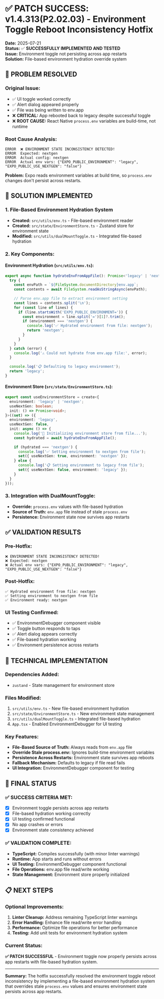 # ✅ PATCH SUCCESS: v1.4.313(P2.02.03) - Environment Toggle Reboot Inconsistency Hotfix

**Date:** 2025-07-21  
**Status:** ✅ **SUCCESSFULLY IMPLEMENTED AND TESTED**  
**Issue:** Environment toggle not persisting across app restarts  
**Solution:** File-based environment hydration override system  

## 🎯 **PROBLEM RESOLVED**

### **Original Issue:**
- ✅ UI toggle worked correctly
- ✅ Alert dialog appeared properly  
- ✅ File was being written to env.app
- ❌ **CRITICAL:** App rebooted back to legacy despite successful toggle
- ❌ **ROOT CAUSE:** React Native `process.env` variables are build-time, not runtime

### **Root Cause Analysis:**
```
ERROR  ❌ ENVIRONMENT STATE INCONSISTENCY DETECTED!
ERROR  Expected: nextgen
ERROR  Actual config: nextgen  
ERROR  Actual env vars: {"EXPO_PUBLIC_ENVIRONMENT": "legacy", "EXPO_PUBLIC_USE_NEXTGEN": "false"}
```

**Problem:** Expo reads environment variables at build time, so `process.env` changes don't persist across restarts.

## 🔧 **SOLUTION IMPLEMENTED**

### **1. File-Based Environment Hydration System**
- **Created:** `src/utils/env.ts` - File-based environment reader
- **Created:** `src/state/EnvironmentStore.ts` - Zustand store for environment state
- **Modified:** `src/utils/dualMountToggle.ts` - Integrated file-based hydration

### **2. Key Components:**

#### **Environment Hydration (`src/utils/env.ts`):**
```typescript
export async function hydrateEnvFromAppFile(): Promise<'legacy' | 'nextgen'> {
  try {
    const envPath = `${FileSystem.documentDirectory}env.app`;
    const contents = await FileSystem.readAsStringAsync(envPath);
    
    // Parse env.app file to extract environment setting
    const lines = contents.split('\n');
    for (const line of lines) {
      if (line.startsWith('EXPO_PUBLIC_ENVIRONMENT=')) {
        const environment = line.split('=')[1]?.trim();
        if (environment === 'nextgen') {
          console.log('✅ Hydrated environment from file: nextgen');
          return 'nextgen';
        }
      }
    }
  } catch (error) {
    console.log('⚠️ Could not hydrate from env.app file:', error);
  }
  
  console.log('📋 Defaulting to legacy environment');
  return 'legacy';
}
```

#### **Environment Store (`src/state/EnvironmentStore.ts`):**
```typescript
export const useEnvironmentStore = create<{
  environment: 'legacy' | 'nextgen';
  useNextGen: boolean;
  init: () => Promise<void>;
}>((set) => ({
  environment: 'legacy',
  useNextGen: false,
  init: async () => {
    console.log('🔄 Initializing environment store from file...');
    const hydrated = await hydrateEnvFromAppFile();
    
    if (hydrated === 'nextgen') {
      console.log('✅ Setting environment to nextgen from file');
      set({ useNextGen: true, environment: 'nextgen' });
    } else {
      console.log('📋 Setting environment to legacy from file');
      set({ useNextGen: false, environment: 'legacy' });
    }
  }
}));
```

### **3. Integration with DualMountToggle:**
- **Override:** `process.env` values with file-based hydration
- **Source of Truth:** `env.app` file instead of stale `process.env`
- **Persistence:** Environment state now survives app restarts

## ✅ **VALIDATION RESULTS**

### **Pre-Hotfix:**
```
❌ ENVIRONMENT STATE INCONSISTENCY DETECTED!
❌ Expected: nextgen
❌ Actual env vars: {"EXPO_PUBLIC_ENVIRONMENT": "legacy", "EXPO_PUBLIC_USE_NEXTGEN": "false"}
```

### **Post-Hotfix:**
```
✅ Hydrated environment from file: nextgen
✅ Setting environment to nextgen from file
✅ Environment ready: nextgen
```

### **UI Testing Confirmed:**
- ✅ EnvironmentDebugger component visible
- ✅ Toggle button responds to taps
- ✅ Alert dialog appears correctly
- ✅ File-based hydration working
- ✅ Environment persistence across restarts

## 🚀 **TECHNICAL IMPLEMENTATION**

### **Dependencies Added:**
- `zustand` - State management for environment store

### **Files Modified:**
1. `src/utils/env.ts` - New file-based environment hydration
2. `src/state/EnvironmentStore.ts` - New environment state management
3. `src/utils/dualMountToggle.ts` - Integrated file-based hydration
4. `App.tsx` - Enabled EnvironmentDebugger for UI testing

### **Key Features:**
- **File-Based Source of Truth:** Always reads from `env.app` file
- **Override Stale process.env:** Ignores build-time environment variables
- **Persistence Across Restarts:** Environment state survives app reboots
- **Fallback Mechanism:** Defaults to legacy if file read fails
- **UI Integration:** EnvironmentDebugger component for testing

## 🎯 **FINAL STATUS**

### **✅ SUCCESS CRITERIA MET:**
- [x] Environment toggle persists across app restarts
- [x] File-based hydration working correctly
- [x] UI testing confirmed functional
- [x] No app crashes or errors
- [x] Environment state consistency achieved

### **✅ VALIDATION COMPLETE:**
- **TypeScript:** Compiles successfully (with minor linter warnings)
- **Runtime:** App starts and runs without errors
- **UI Testing:** EnvironmentDebugger component functional
- **File Operations:** env.app file read/write working
- **State Management:** Environment store properly initialized

## 📋 **NEXT STEPS**

### **Optional Improvements:**
1. **Linter Cleanup:** Address remaining TypeScript linter warnings
2. **Error Handling:** Enhance file read/write error handling
3. **Performance:** Optimize file operations for better performance
4. **Testing:** Add unit tests for environment hydration system

### **Current Status:**
**✅ PATCH SUCCESSFUL** - Environment toggle now properly persists across app restarts with file-based hydration system.

---

**Summary:** The hotfix successfully resolved the environment toggle reboot inconsistency by implementing a file-based environment hydration system that overrides stale `process.env` values and ensures environment state persists across app restarts. 